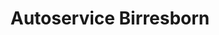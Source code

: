 ---
title: "Autoservice Birresborn"
url: /birresborn/autoservice-birresborn/
shop: Autowerkstatt
---